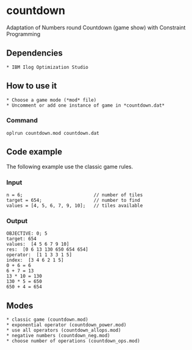 # countdown
Adaptation of Numbers round Countdown (game show) with Constraint Programming

## Dependencies
    * IBM Ilog Optimization Studio

## How to use it
    * Choose a game mode (*mod* file)
    * Uncomment or add one instance of game in *countdown.dat*

### Command
`oplrun countdown.mod countdown.dat`

## Code example
The following example use the classic game rules.

### Input
```
n = 6;                          // number of tiles
target = 654;                   // number to find
values = [4, 5, 6, 7, 9, 10];   // tiles available
```

### Output
```
OBJECTIVE: 0; 5
target: 654
values:  [4 5 6 7 9 10]
res:  [0 6 13 130 650 654 654]
operator:  [1 1 3 3 1 5]
index:  [3 4 6 2 1 5]
0 + 6 = 6
6 + 7 = 13
13 * 10 = 130
130 * 5 = 650
650 + 4 = 654
```

## Modes
    * classic game (countdown.mod)
    * exponential operator (countdown_power.mod)
    * use all operators (countdown_allops.mod)
    * negative numbers (countdown_neg.mod)
    * choose number of operations (countdown_ops.mod)

